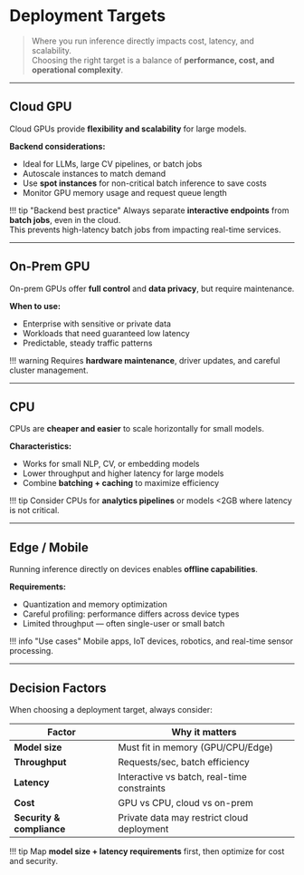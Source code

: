 # Deployment Targets
> Where you run inference directly impacts cost, latency, and scalability.  
> Choosing the right target is a balance of **performance, cost, and operational complexity**.

---

## Cloud GPU

Cloud GPUs provide **flexibility and scalability** for large models.

**Backend considerations:**

* Ideal for LLMs, large CV pipelines, or batch jobs  
* Autoscale instances to match demand  
* Use **spot instances** for non-critical batch inference to save costs  
* Monitor GPU memory usage and request queue length

!!! tip "Backend best practice"
    Always separate **interactive endpoints** from **batch jobs**, even in the cloud.  
    This prevents high-latency batch jobs from impacting real-time services.

---

## On-Prem GPU

On-prem GPUs offer **full control** and **data privacy**, but require maintenance.

**When to use:**

* Enterprise with sensitive or private data  
* Workloads that need guaranteed low latency  
* Predictable, steady traffic patterns

!!! warning
    Requires **hardware maintenance**, driver updates, and careful cluster management.

---

## CPU

CPUs are **cheaper and easier** to scale horizontally for small models.

**Characteristics:**

* Works for small NLP, CV, or embedding models  
* Lower throughput and higher latency for large models  
* Combine **batching + caching** to maximize efficiency

!!! tip
    Consider CPUs for **analytics pipelines** or models <2GB where latency is not critical.

---

## Edge / Mobile

Running inference directly on devices enables **offline capabilities**.

**Requirements:**

* Quantization and memory optimization  
* Careful profiling: performance differs across device types  
* Limited throughput — often single-user or small batch

!!! info "Use cases"
    Mobile apps, IoT devices, robotics, and real-time sensor processing.

---

## Decision Factors

When choosing a deployment target, always consider:

| Factor                    | Why it matters                              |
| ------------------------- | ------------------------------------------- |
| **Model size**            | Must fit in memory (GPU/CPU/Edge)           |
| **Throughput**            | Requests/sec, batch efficiency              |
| **Latency**               | Interactive vs batch, real-time constraints |
| **Cost**                  | GPU vs CPU, cloud vs on-prem                |
| **Security & compliance** | Private data may restrict cloud deployment  |

!!! tip
    Map **model size + latency requirements** first, then optimize for cost and security.
